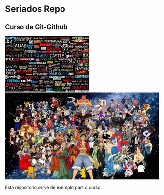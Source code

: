 # Seriados Repo


## Curso de Git-Github


![imagens de seriados](/seriados.png)
![imagens de animes](/animes.jpg)


Esta repositorio serve de exemplo para o curso.